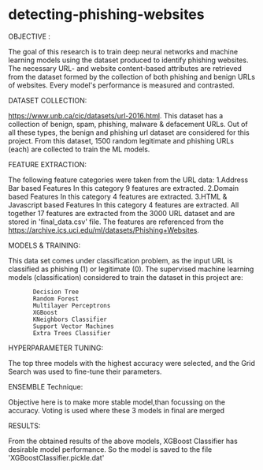 # detecting-phishing-websites
OBJECTIVE :

The goal of this research is to train deep neural networks and machine learning models using the dataset produced to identify phishing websites. The necessary URL- and website content-based attributes are retrieved from the dataset formed by the collection of both phishing and benign URLs of websites. Every model's performance is measured and contrasted.

DATASET COLLECTION:

 https://www.unb.ca/cic/datasets/url-2016.html. This dataset has a collection of benign, spam, phishing, malware & defacement URLs. Out of all these types, the benign and phishing url dataset are considered for this project. From this dataset, 1500 random legitimate and phishing URLs (each) are collected to train the ML models.
 
 FEATURE EXTRACTION:
 
 The following feature categories were taken from the URL data:
    1.Address Bar based Features
          In this category 9 features are extracted.
    2.Domain based Features
          In this category 4 features are extracted.
    3.HTML & Javascript based Features
          In this category 4 features are extracted.
  All together 17 features are extracted from the 3000 URL dataset and are stored in 'final_data.csv' file.
  The features are referenced from the https://archive.ics.uci.edu/ml/datasets/Phishing+Websites.
  
  MODELS & TRAINING:
  
 This data set comes under classification problem, as the input URL is classified as phishing (1) or legitimate (0). The supervised machine learning models (classification) considered to train the dataset in this project are:

           Decision Tree
           Random Forest
           Multilayer Perceptrons
           XGBoost
           KNeighbors Classifier
           Support Vector Machines
           Extra Trees Classifier

HYPERPARAMETER TUNING:

The top three models with the highest accuracy were selected, and the Grid Search was used to fine-tune their parameters.

ENSEMBLE Technique:

Objective here is to make more stable model,than focussing on the accuracy. Voting is used where these 3 models in final are merged

RESULTS:

From the obtained results of the above models, XGBoost Classifier has desirable model performance. So the model is saved to the file 'XGBoostClassifier.pickle.dat'
  

